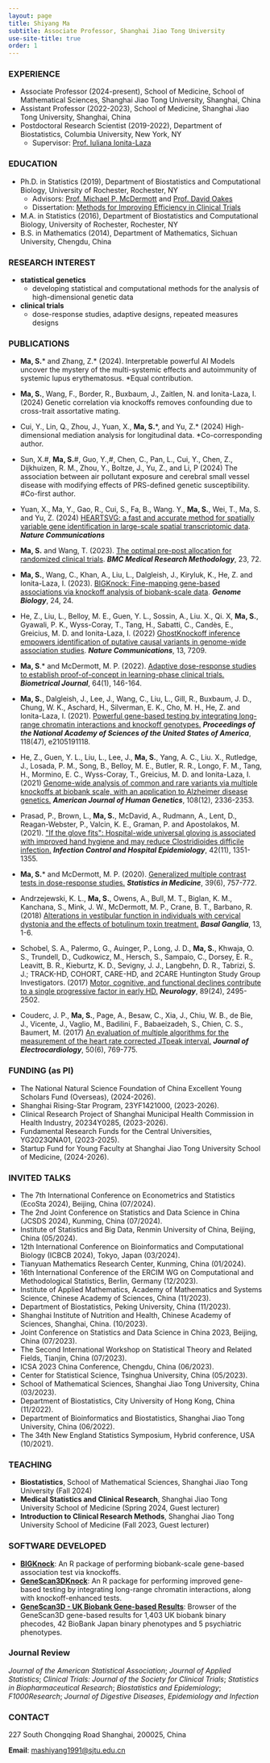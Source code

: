 ```yaml
---
layout: page
title: Shiyang Ma
subtitle: Associate Professor, Shanghai Jiao Tong University
use-site-title: true
order: 1
---
```


### EXPERIENCE
* Associate Professor (2024-present), School of Medicine, School of Mathematical Sciences, Shanghai Jiao Tong University, Shanghai, China
* Assistant Professor (2022-2023), School of Medicine, Shanghai Jiao Tong University, Shanghai, China
* Postdoctoral Research Scientist (2019-2022), Department of Biostatistics, Columbia University, New York, NY
    - Supervisor: [Prof. Iuliana Ionita-Laza](http://www.columbia.edu/~ii2135/)  


### EDUCATION 
*  Ph.D. in Statistics (2019), Department of Biostatistics and Computational Biology, University of Rochester, Rochester, NY  
    - Advisors: [Prof. Michael P. McDermott](https://www.urmc.rochester.edu/biostat/people/faculty/mcdermott.aspx) and [Prof. David Oakes](https://www.urmc.rochester.edu/biostat/people/faculty/oakes.aspx)       
    - Dissertation: [Methods for Improving Efficiency in Clinical Trials](https://search.proquest.com/docview/2335218128?pq-origsite=gscholar&fromopenview=true)     
*  M.A. in Statistics (2016), Department of Biostatistics and Computational Biology, University of Rochester, Rochester, NY    
*  B.S. in Mathematics (2014), Department of Mathematics, Sichuan University, Chengdu, China


### RESEARCH  INTEREST
* **statistical genetics**
   - developing statistical and computational methods for the analysis of high-dimensional genetic data
* **clinical trials** 
   - dose-response studies, adaptive designs, repeated measures designs


### PUBLICATIONS 
* **Ma, S.**\* and Zhang, Z.\* (2024). Interpretable powerful AI Models uncover the mystery of the multi-systemic effects and autoimmunity of systemic lupus erythematosus. *Equal contribution.

* **Ma, S.**, Wang, F., Border, R., Buxbaum, J., Zaitlen, N. and Ionita-Laza, I. (2024) Genetic correlation via knockoffs removes confounding due to cross-trait assortative mating.

* Cui, Y., Lin, Q., Zhou, J., Yuan, X., **Ma, S.**\*, and Yu, Z.\* (2024) High-dimensional mediation analysis for longitudinal data. *Co-corresponding author.

* Sun, X.#, **Ma, S.**#, Guo, Y.,#, Chen, C., Pan, L., Cui, Y., Chen, Z., Dijkhuizen, R. M., Zhou, Y., Boltze, J., Yu, Z., and Li, P (2024) The association between air pollutant exposure and cerebral small vessel disease with modifying effects of PRS-defined genetic susceptibility. #Co-first author.

* Yuan, X., Ma, Y., Gao, R., Cui, S., Fa, B., Wang. Y., **Ma, S.**, Wei, T., Ma, S. and Yu, Z. (2024) [HEARTSVG: a fast and accurate method for spatially variable gene identification in large-scale spatial transcriptomic data](https://www.biorxiv.org/content/10.1101/2023.08.06.552154v1). _**Nature Communications**_

* **Ma, S.** and Wang, T. (2023). [The optimal pre-post allocation for randomized clinical trials](https://doi.org/10.1186/s12874-023-01893-w). _**BMC Medical Research Methodology**_, 23, 72.

* **Ma, S.**, Wang, C., Khan, A., Liu, L., Dalgleish, J., Kiryluk, K., He, Z. and Ionita-Laza, I. (2023). [BIGKnock: Fine-mapping gene-based associations via knockoff analysis of biobank-scale data](https://doi.org/10.1186/s13059-023-02864-6). _**Genome Biology**_, 24, 24.

* He, Z., Liu, L., Belloy, M. E., Guen, Y. L., Sossin, A., Liu. X., Qi. X, **Ma, S.**, Gyawali, P. K., Wyss-Coray, T., Tang, H., Sabatti, C., Candès, E., Greicius, M. D. and Ionita-Laza, I. (2022) [GhostKnockoff inference empowers identification of putative causal variants in genome-wide association studies](https://doi.org/10.1038/s41467-022-34932-z). _**Nature Communications**_, 13, 7209.
  
* **Ma, S**.\* and McDermott, M. P. (2022). [Adaptive dose-response studies to establish proof-of-concept in learning-phase clinical trials.](https://doi.org/10.1002/bimj.202100044) _**Biometrical Journal**_, 64(1), 146-164.

* **Ma, S.**, Dalgleish, J., Lee, J., Wang, C., Liu, L., Gill, R., Buxbaum, J. D., Chung, W. K., Aschard, H., Silverman, E. K., Cho, M. H., He, Z. and Ionita-Laza, I. (2021). [Powerful gene-based testing by integrating long-range chromatin interactions and knockoff genotypes.](https://doi.org/10.1073/pnas.2105191118) _**Proceedings of the National Academy of Sciences of the United States of America**_, 118(47), e2105191118.

* He, Z., Guen, Y. L., Liu, L., Lee, J., **Ma, S.**, Yang, A. C.,  Liu. X., Rutledge, J., Losada, P. M., Song, B., Belloy, M. E., Butler, R. R., Longo, F. M., Tang, H., Mormino, E. C., Wyss-Coray, T., Greicius, M. D. and Ionita-Laza, I. (2021) [Genome-wide analysis of common and rare variants via multiple knockoffs at biobank scale, with an application to Alzheimer disease genetics.](https://doi.org/10.1016/j.ajhg.2021.10.009) _**American Journal of Human Genetics**_, 108(12), 2336-2353.

* Prasad, P., Brown, L., **Ma, S.**, McDavid, A., Rudmann, A., Lent, D., Reagan-Webster, P., Valcin, K. E., Graman, P. and Apostolakos, M. (2021). ["If the glove fits": Hospital-wide universal gloving is associated with improved hand hygiene and may reduce Clostridioides difficile infection.](https://doi.org/10.1017/ice.2020.1422) _**Infection Control and Hospital Epidemiology**_, 42(11), 1351-1355.

* **Ma, S.**\* and McDermott, M. P. (2020). [Generalized multiple contrast tests in dose-response studies.](https://doi.org/10.1002/sim.8444) _**Statistics in Medicine**_, 39(6), 757-772.

* Andrzejewski, K. L., **Ma, S.**, Owens, A., Bull, M. T., Biglan, K. M., Kanchana, S., Mink, J. W., McDermott, M. P., Crane, B. T., Barbano, R. (2018) [Alterations in vestibular function in individuals with cervical dystonia and the effects of botulinum toxin treatment.](https://doi.org/10.1016/j.baga.2018.05.001) _**Basal Ganglia**_, 13, 1-6. 

* Schobel, S. A., Palermo, G., Auinger, P., Long, J. D., **Ma, S.**, Khwaja, O. S., Trundell, D., Cudkowicz, M., Hersch, S., Sampaio, C., Dorsey, E. R., Leavitt, B. R., Kieburtz, K. D., Sevigny, J. J., Langbehn, D. R., Tabrizi, S. J.; TRACK-HD, COHORT, CARE-HD, and 2CARE Huntington Study Group Investigators. (2017) [Motor, cognitive, and functional declines contribute to a single progressive factor in early HD.](https://doi.org/10.1212/WNL.0000000000004743) _**Neurology**_, 89(24), 2495-2502.

* Couderc, J. P., **Ma, S.**, Page, A., Besaw, C., Xia, J., Chiu, W. B., de Bie, J., Vicente, J., Vaglio, M., Badilini, F., Babaeizadeh, S., Chien, C. S., Baumert, M. (2017) [An evaluation of multiple algorithms for the measurement of the heart rate corrected JTpeak interval.](https://doi.org/10.1016/j.jelectrocard.2017.08.025) _**Journal of Electrocardiology**_, 50(6), 769-775.

### FUNDING (as PI)
* The National Natural Science Foundation of China Excellent Young Scholars Fund (Overseas), (2024-2026).
* Shanghai Rising-Star Program, 23YF1421000, (2023-2026).
* Clinical Research Project of Shanghai Municipal Health Commission in Health Industry, 20234Y0285, (2023-2026).
* Fundamental Research Funds for the Central Universities, YG2023QNA01, (2023-2025).
* Startup Fund for Young Faculty at Shanghai Jiao Tong University School of Medicine, (2024-2026).

### INVITED TALKS
* The 7th International Conference on Econometrics and Statistics (EcoSta 2024), Beijing, China (07/2024).
* The 2nd Joint Conference on Statistics and Data Science in China (JCSDS 2024), Kunming, China (07/2024).
* Institute of Statistics and Big Data, Renmin University of China, Beijing, China (05/2024).
* 12th International Conference on Bioinformatics and Computational Biology (ICBCB 2024), Tokyo, Japan (03/2024).
* Tianyuan Mathematics Research Center, Kunming, China (01/2024).
* 16th International Conference of the ERCIM WG on Computational and Methodological Statistics, Berlin, Germany (12/2023).
* Institute of Applied Mathematics, Academy of Mathematics and Systems Science, Chinese Academy of Sciences, China (11/2023).
* Department of Biostatistics, Peking University, China (11/2023).
* Shanghai Institute of Nutrition and Health, Chinese Academy of Sciences, Shanghai, China. (10/2023).
* Joint Conference on Statistics and Data Science in China 2023, Beijing, China (07/2023).
* The Second International Workshop on Statistical Theory and Related Fields, Tianjin, China (07/2023).
* ICSA 2023 China Conference, Chengdu, China (06/2023).
* Center for Statistical Science, Tsinghua University, China (05/2023).
* School of Mathematical Sciences, Shanghai Jiao Tong University, China (03/2023).
* Department of Biostatistics, City University of Hong Kong, China (11/2022).
* Department of Bioinformatics and Biostatistics, Shanghai Jiao Tong University, China (06/2022).
* The 34th New England Statistics Symposium, Hybrid conference, USA  (10/2021).

### TEACHING
* **Biostatistics**, School of Mathematical Sciences, Shanghai Jiao Tong University (Fall 2024)
* **Medical Statistics and Clinical Research**, Shanghai Jiao Tong University School of Medicine (Spring 2024, Guest lecturer)
* **Introduction to Clinical Research Methods**, Shanghai Jiao Tong University School of Medicine (Fall 2023, Guest lecturer)

### SOFTWARE DEVELOPED
* **[BIGKnock](https://github.com/Iuliana-Ionita-Laza/BIGKnock)**: An R package of performing biobank-scale gene-based association test via knockoffs. 
* **[GeneScan3DKnock](https://github.com/Iuliana-Ionita-Laza/GeneScan3DKnock)**: An R package for performing improved gene-based testing by integrating long-range chromatin interactions, along with knockoff-enhanced tests.
*  **[GeneScan3D - UK Biobank Gene-based Results](http://www.funlda.com/gs3d)**: Browser of the GeneScan3D gene-based results for 1,403 UK biobank binary phecodes, 42 BioBank Japan binary phenotypes and 5 psychiatric phenotypes.

### Journal Review
_Journal of the American Statistical Association_; _Journal of Applied Statistics_; _Clinical Trials: Journal of the Society for Clinical Trials_; _Statistics in Biopharmaceutical Research_; _Biostatistics and Epidemiology_; _F1000Research_; _Journal of Digestive Diseases_, _Epidemiology and Infection_

### CONTACT
227 South Chongqing Road
Shanghai, 200025, China  

**Email**: mashiyang1991@sjtu.edu.cn
